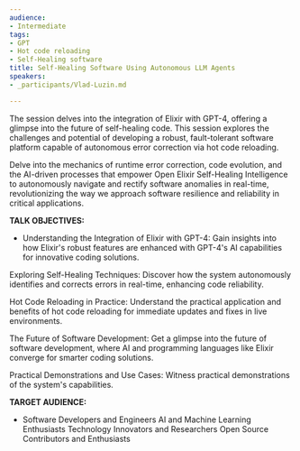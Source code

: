 ```yaml
---
audience:
- Intermediate
tags:
- GPT
- Hot code reloading
- Self-Healing software
title: Self-Healing Software Using Autonomous LLM Agents
speakers:
- _participants/Vlad-Luzin.md

---
```

The session delves into the integration of Elixir with GPT-4, offering a glimpse into the future of self-healing code. This session explores the challenges and potential of developing a robust, fault-tolerant software platform capable of autonomous error correction via hot code reloading.

Delve into the mechanics of runtime error correction, code evolution, and the AI-driven processes that empower Open Elixir Self-Healing Intelligence to autonomously navigate and rectify software anomalies in real-time, revolutionizing the way we approach software resilience and reliability in critical applications.


**TALK OBJECTIVES:**

* Understanding the Integration of Elixir with GPT-4: Gain insights into how Elixir's robust features are enhanced with GPT-4's AI capabilities for innovative coding solutions.

Exploring Self-Healing Techniques: Discover how the system autonomously identifies and corrects errors in real-time, enhancing code reliability.

Hot Code Reloading in Practice: Understand the practical application and benefits of hot code reloading for immediate updates and fixes in live environments.

The Future of Software Development: Get a glimpse into the future of software development, where AI and programming languages like Elixir converge for smarter coding solutions.

Practical Demonstrations and Use Cases: Witness practical demonstrations of the system's capabilities.

**TARGET AUDIENCE:**

* Software Developers and Engineers
AI and Machine Learning Enthusiasts
Technology Innovators and Researchers
Open Source Contributors and Enthusiasts
